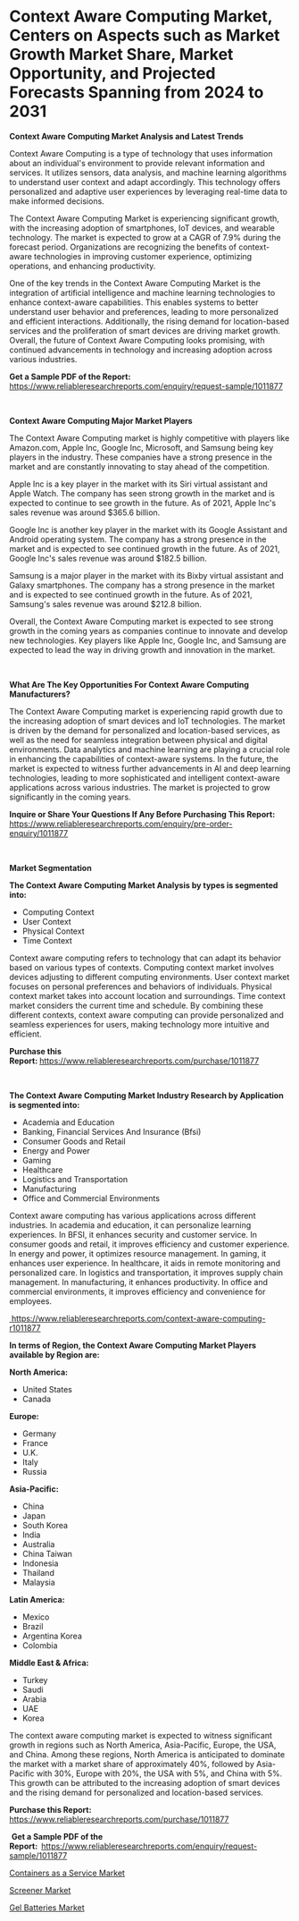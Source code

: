 <p><h1>Context Aware Computing Market, Centers on Aspects such as Market Growth Market Share, Market Opportunity, and Projected Forecasts Spanning from 2024 to 2031</h1></p><p><strong>Context Aware Computing Market Analysis and Latest Trends</strong></p>
<p><p>Context Aware Computing is a type of technology that uses information about an individual's environment to provide relevant information and services. It utilizes sensors, data analysis, and machine learning algorithms to understand user context and adapt accordingly. This technology offers personalized and adaptive user experiences by leveraging real-time data to make informed decisions.</p><p>The Context Aware Computing Market is experiencing significant growth, with the increasing adoption of smartphones, IoT devices, and wearable technology. The market is expected to grow at a CAGR of 7.9% during the forecast period. Organizations are recognizing the benefits of context-aware technologies in improving customer experience, optimizing operations, and enhancing productivity.</p><p>One of the key trends in the Context Aware Computing Market is the integration of artificial intelligence and machine learning technologies to enhance context-aware capabilities. This enables systems to better understand user behavior and preferences, leading to more personalized and efficient interactions. Additionally, the rising demand for location-based services and the proliferation of smart devices are driving market growth. Overall, the future of Context Aware Computing looks promising, with continued advancements in technology and increasing adoption across various industries.</p></p>
<p><strong>Get a Sample PDF of the Report:&nbsp;</strong> <a href="https://www.reliableresearchreports.com/enquiry/request-sample/1011877">https://www.reliableresearchreports.com/enquiry/request-sample/1011877</a></p>
<p>&nbsp;</p>
<p><strong>Context Aware Computing Major Market Players</strong></p>
<p><p>The Context Aware Computing market is highly competitive with players like Amazon.com, Apple Inc, Google Inc, Microsoft, and Samsung being key players in the industry. These companies have a strong presence in the market and are constantly innovating to stay ahead of the competition.</p><p>Apple Inc is a key player in the market with its Siri virtual assistant and Apple Watch. The company has seen strong growth in the market and is expected to continue to see growth in the future. As of 2021, Apple Inc's sales revenue was around $365.6 billion.</p><p>Google Inc is another key player in the market with its Google Assistant and Android operating system. The company has a strong presence in the market and is expected to see continued growth in the future. As of 2021, Google Inc's sales revenue was around $182.5 billion.</p><p>Samsung is a major player in the market with its Bixby virtual assistant and Galaxy smartphones. The company has a strong presence in the market and is expected to see continued growth in the future. As of 2021, Samsung's sales revenue was around $212.8 billion.</p><p>Overall, the Context Aware Computing market is expected to see strong growth in the coming years as companies continue to innovate and develop new technologies. Key players like Apple Inc, Google Inc, and Samsung are expected to lead the way in driving growth and innovation in the market.</p></p>
<p>&nbsp;</p>
<p><strong>What Are The Key Opportunities For Context Aware Computing Manufacturers?</strong></p>
<p><p>The Context Aware Computing market is experiencing rapid growth due to the increasing adoption of smart devices and IoT technologies. The market is driven by the demand for personalized and location-based services, as well as the need for seamless integration between physical and digital environments. Data analytics and machine learning are playing a crucial role in enhancing the capabilities of context-aware systems. In the future, the market is expected to witness further advancements in AI and deep learning technologies, leading to more sophisticated and intelligent context-aware applications across various industries. The market is projected to grow significantly in the coming years.</p></p>
<p><strong>Inquire or Share Your Questions If Any Before Purchasing This Report:</strong> <a href="https://www.reliableresearchreports.com/enquiry/pre-order-enquiry/1011877">https://www.reliableresearchreports.com/enquiry/pre-order-enquiry/1011877</a></p>
<p>&nbsp;</p>
<p><strong>Market Segmentation</strong></p>
<p><strong>The Context Aware Computing Market Analysis by types is segmented into:</strong></p>
<p><ul><li>Computing Context</li><li>User Context</li><li>Physical Context</li><li>Time Context</li></ul></p>
<p><p>Context aware computing refers to technology that can adapt its behavior based on various types of contexts. Computing context market involves devices adjusting to different computing environments. User context market focuses on personal preferences and behaviors of individuals. Physical context market takes into account location and surroundings. Time context market considers the current time and schedule. By combining these different contexts, context aware computing can provide personalized and seamless experiences for users, making technology more intuitive and efficient.</p></p>
<p><strong>Purchase this Report:&nbsp;</strong><a href="https://www.reliableresearchreports.com/purchase/1011877">https://www.reliableresearchreports.com/purchase/1011877</a></p>
<p>&nbsp;</p>
<p><strong>The Context Aware Computing Market Industry Research by Application is segmented into:</strong></p>
<p><ul><li>Academia and Education</li><li>Banking, Financial Services And Insurance (Bfsi)</li><li>Consumer Goods and Retail</li><li>Energy and Power</li><li>Gaming</li><li>Healthcare</li><li>Logistics and Transportation</li><li>Manufacturing</li><li>Office and Commercial Environments</li></ul></p>
<p><p>Context aware computing has various applications across different industries. In academia and education, it can personalize learning experiences. In BFSI, it enhances security and customer service. In consumer goods and retail, it improves efficiency and customer experience. In energy and power, it optimizes resource management. In gaming, it enhances user experience. In healthcare, it aids in remote monitoring and personalized care. In logistics and transportation, it improves supply chain management. In manufacturing, it enhances productivity. In office and commercial environments, it improves efficiency and convenience for employees.</p></p>
<p><a href="https://www.reliableresearchreports.com/context-aware-computing-r1011877">&nbsp;https://www.reliableresearchreports.com/context-aware-computing-r1011877</a></p>
<p><strong>In terms of Region, the Context Aware Computing Market Players available by Region are:</strong></p>
<p>
    <p> <strong> North America: </strong>
        <ul>
            <li>United States</li>
            <li>Canada</li>
        </ul>
        </p> 
    <p> <strong> Europe: </strong>
        <ul>
            <li>Germany</li>
            <li>France</li>
            <li>U.K.</li>
            <li>Italy</li>
            <li>Russia</li>
        </ul>
        </p> 
    <p> <strong> Asia-Pacific: </strong>
        <ul>
            <li>China</li>
            <li>Japan</li>
            <li>South Korea</li>
            <li>India</li>
            <li>Australia</li>
            <li>China Taiwan</li>
            <li>Indonesia</li>
            <li>Thailand</li>
            <li>Malaysia</li>
        </ul>
        </p> 
    <p> <strong> Latin America: </strong>
        <ul>
            <li>Mexico</li>
            <li>Brazil</li>
            <li>Argentina Korea</li>
            <li>Colombia</li>
        </ul>
        </p> 
    <p> <strong> Middle East & Africa: </strong>
        <ul>
            <li>Turkey</li>
            <li>Saudi</li>
            <li>Arabia</li>
            <li>UAE</li>
            <li>Korea</li>
        </ul>
    </p>
    </p>
<p><p>The context aware computing market is expected to witness significant growth in regions such as North America, Asia-Pacific, Europe, the USA, and China. Among these regions, North America is anticipated to dominate the market with a market share of approximately 40%, followed by Asia-Pacific with 30%, Europe with 20%, the USA with 5%, and China with 5%. This growth can be attributed to the increasing adoption of smart devices and the rising demand for personalized and location-based services.</p></p>
<p><strong>Purchase this Report: </strong><a href="https://www.reliableresearchreports.com/purchase/1011877">https://www.reliableresearchreports.com/purchase/1011877</a></p>
<p>&nbsp;<strong>Get a Sample PDF of the Report:&nbsp;&nbsp;</strong><a href="https://www.reliableresearchreports.com/enquiry/request-sample/1011877">https://www.reliableresearchreports.com/enquiry/request-sample/1011877</a></p>
<p><strong></strong></p>
<p><p><a href="https://github.com/gracielawharr/Market-Research-Report-List-1/blob/main/containers-as-a-service-market.md">Containers as a Service Market</a></p><p><a href="https://www.linkedin.com/pulse/screener-market-size-outlook-forecast-2024-2031-qn-research-dtjxe">Screener Market</a></p><p><a href="https://www.linkedin.com/pulse/gel-batteries-market-size-reveals-best-marketing-channels-global-nwocf">Gel Batteries Market</a></p></p>